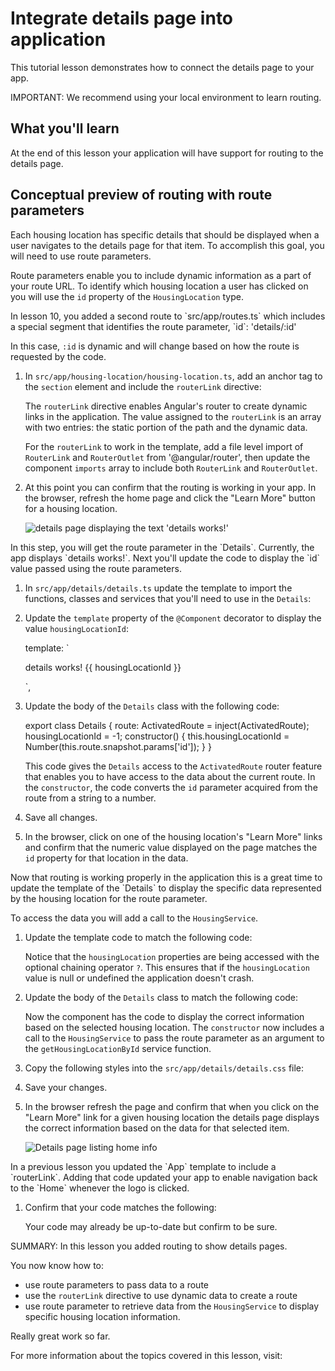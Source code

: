 # Integrate details page into application

This tutorial lesson demonstrates how to connect the details page to your app.

<docs-video src="https://www.youtube.com/embed/-jRxG84AzCI?si=CbqIpmRpwp5ZZDnu&amp;start=345"/>

IMPORTANT: We recommend using your local environment to learn routing.

## What you'll learn

At the end of this lesson your application will have support for routing to the details page.

## Conceptual preview of routing with route parameters

Each housing location has specific details that should be displayed when a user navigates to the details page for that item. To accomplish this goal, you will need to use route parameters.

Route parameters enable you to include dynamic information as a part of your route URL. To identify which housing location a user has clicked on you will use the `id` property of the `HousingLocation` type.

<docs-workflow>

<docs-step title="Using `routerLink` for dynamic navigation">
In lesson 10, you added a second route to `src/app/routes.ts` which includes a special segment that identifies the route parameter, `id`:

<docs-code language="javascript">
'details/:id'
</docs-code>

In this case, `:id` is dynamic and will change based on how the route is requested by the code.

1. In `src/app/housing-location/housing-location.ts`, add an anchor tag to the `section` element and include the `routerLink` directive:

    <docs-code header="Add anchor with a routerLink directive to housing-location.ts" path="adev/src/content/tutorials/first-app/steps/12-forms/src/app/housing-location/housing-location.ts" visibleLines="[19]"/>

    The `routerLink` directive enables Angular's router to create dynamic links in the application. The value assigned to the `routerLink` is an array with two entries: the static portion of the path and the dynamic data.

    For the `routerLink` to work in the template, add a file level import of `RouterLink` and `RouterOutlet` from '@angular/router', then update the component `imports` array to include both `RouterLink` and `RouterOutlet`.
1. At this point you can confirm that the routing is working in your app. In the browser, refresh the home page and click the "Learn More" button for a housing location.

    <img alt="details page displaying the text 'details works!'" src="assets/images/tutorials/first-app/homes-app-lesson-11-step-1.png">

</docs-step>

<docs-step title="Get route parameters">
In this step, you will get the route parameter in the `Details`. Currently, the app displays `details works!`. Next you'll update the code to display the `id` value passed using the route parameters.

1. In `src/app/details/details.ts` update the template to import the functions, classes and services that you'll need to use in the `Details`:

    <docs-code header="Update file level imports" path="adev/src/content/tutorials/first-app/steps/12-forms/src/app/details/details.ts" visibleLines="[1,4]"/>

1. Update the `template` property of the `@Component` decorator to display the value `housingLocationId`:

    <docs-code language="javascript">
      template: `<p>details works! {{ housingLocationId }}</p>`,
    </docs-code>

1. Update the body of the `Details` class with the following code:

    <docs-code language="javascript">
    export class Details {
        route: ActivatedRoute = inject(ActivatedRoute);
        housingLocationId = -1;
        constructor() {
            this.housingLocationId = Number(this.route.snapshot.params['id']);
        }
    }
    </docs-code>

    This code gives the `Details` access to the `ActivatedRoute` router feature that enables you to have access to the data about the current route. In the `constructor`, the code converts the `id` parameter acquired from the route from a string to a number.

1. Save all changes.

1. In the browser, click on one of the housing location's "Learn More" links and confirm that the numeric value displayed on the page matches the `id` property for that location in the data.
</docs-step>

<docs-step title="Customize the `Details`">
Now that routing is working properly in the application this is a great time to update the template of the `Details` to display the specific data represented by the housing location for the route parameter.

To access the data you will add a call to the `HousingService`.

1. Update the template code to match the following code:

    <docs-code header="Update the Details template in src/app/details/details.ts" path="adev/src/content/tutorials/first-app/steps/12-forms/src/app/details/details.ts" visibleLines="[8,29]"/>

    Notice that the `housingLocation` properties are being accessed with the optional chaining operator `?`. This ensures that if the `housingLocation` value is null or undefined the application doesn't crash.

1. Update the body of the `Details` class to match the following code:

    <docs-code header="Update the Details class in src/app/details/details.ts" path="adev/src/content/tutorials/first-app/steps/12-forms/src/app/details/details.ts" visibleLines="[32,41]"/>

    Now the component has the code to display the correct information based on the selected housing location. The `constructor` now includes a call to the `HousingService` to pass the route parameter as an argument to the `getHousingLocationById` service function.

1. Copy the following styles into the `src/app/details/details.css` file:

    <docs-code header="Add styles for the Details" path="adev/src/content/tutorials/first-app/steps/12-forms/src/app/details/details.css" visibleLines="[1,71]"/>

1. Save your changes.

1. In the browser refresh the page and confirm that when you click on the "Learn More" link for a given housing location the details page displays the correct information based on the data for that selected item.

    <img alt="Details page listing home info" src="assets/images/tutorials/first-app/homes-app-lesson-11-step-3.png">

</docs-step>

<docs-step title="Add navigation to the `Home`">
In a previous lesson you updated the `App` template to include a `routerLink`. Adding that code updated your app to enable navigation back to the `Home` whenever the logo is clicked.

1. Confirm that your code matches the following:

    <docs-code header="Add routerLink to App" path="adev/src/content/tutorials/first-app/steps/12-forms/src/app/app.ts" visibleLines="[8,19]"/>

    Your code may already be up-to-date but confirm to be sure.
</docs-step>

</docs-workflow>

SUMMARY: In this lesson you added routing to show details pages.

You now know how to:

* use route parameters to pass data to a route
* use the `routerLink` directive to use dynamic data to create a route
* use route parameter to retrieve data from the `HousingService` to display specific housing location information.

Really great work so far.

For more information about the topics covered in this lesson, visit:

<docs-pill-row>
  <docs-pill href="guide/routing/common-router-tasks#accessing-query-parameters-and-fragments" title="Route Parameters"/>
  <docs-pill href="guide/routing" title="Routing in Angular Overview"/>
  <docs-pill href="guide/routing/common-router-tasks" title="Common Routing Tasks"/>
  <docs-pill href="https://developer.mozilla.org/docs/Web/JavaScript/Reference/Operators/Optional_chaining" title="Optional Chaining Operator"/>
</docs-pill-row>
